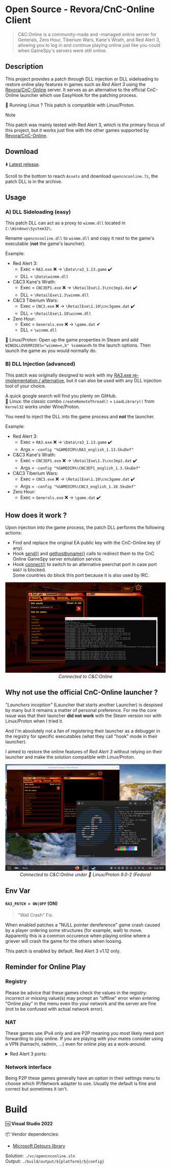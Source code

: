# Open Source - Revora/CnC-Online Client

> C&C:Online is a community-made and -managed online server for Generals, Zero Hour, Tiberium Wars, Kane's Wrath, and Red Alert 3, allowing you to log in and continue playing online just like you could when GameSpy's servers were still online.

## Description

This project provides a patch through DLL injection or DLL sideloading to restore online play features in games such as *Red Alert 3* using the [Revora/CnC-Online](https://cnc-online.net/en/) server. It serves as an alternative to the official CnC-Online launcher which use EasyHook for the patching process. 

🐧 Running Linux ? This patch is compatible with Linux/Proton.

> [!NOTE]
> This patch was mainly tested with Red Alert 3, which is the primary focus of this project, but it works just fine with the other games supported by [Revora/CnC-Online](https://cnc-online.net/en/).

## Download

⬇️ [Latest release](https://github.com/xan105/CnC-Online/releases/latest).

Scroll to the bottom to reach `Assets` and download `opencnconline.7z`, the patch DLL is in the archive.

## Usage

### A) DLL Sideloading (easy)

This patch DLL can act as a proxy to `winmm.dll` located in `C:\Windows\System32\`.

Rename `opencnconline.dll` to `winmm.dll` and copy it next to the game's executable (**not** the game's launcher).

Example:

- Red Alert 3: 
    + Exec = `RA3.exe` ❌ -> `\Data\ra3_1.13.game` ✔️
    + DLL = `\Data\winmm.dll`
- C&C3 Kane's Wrath: 
    + Exec = `CNC3EP1.exe` ❌ -> `\RetailExe\1.3\cnc3ep1.dat` ✔️
    + DLL = `\RetailExe\1.3\winmm.dll`
- C&C3 Tiberium Wars: 
    + Exec = `CNC3.exe` ❌ -> `\RetailExe\1.10\cnc3game.dat` ✔️
    + DLL = `\RetailExe\1.10\winmm.dll`    
- Zero Hour: 
    + Exec = `Generals.exe` ❌ -> `\game.dat` ✔
    + DLL = `\winmm.dll`

🐧 Linux/Proton: Open up the game properties in Steam and add `WINEDLLOVERRIDES="winmm=n,b" %command%` to the launch options. Then launch the game as you would normally do.

### B) DLL Injection (advanced)

This patch was originally designed to work with my [RA3.exe re-implementation / alternative](https://github.com/xan105/RA3-Launcher), but it can also be used with any DLL injection tool of your choice.

A quick google search will find you plenty on GitHub.<br />
🐧 Linux: the classic combo `createRemoteThread()` + `LoadLibrary()` from `Kernel32` works under Wine/Proton.

You need to inject the DLL into the game process and **not** the launcher.

Example:

- Red Alert 3: 
    + Exec = `RA3.exe` ❌ -> `\Data\ra3_1.13.game` ✔️
    + Args = `-config "%GAMEDIR%\RA3_english_1.13.SkuDef"`
- C&C3 Kane's Wrath: 
    + Exec = `CNC3EP1.exe` ❌ -> `\RetailExe\1.3\cnc3ep1.dat` ✔️
    + Args = `-config "%GAMEDIR%\CNC3EP1_english_1.3.SkuDef"`
- C&C3 Tiberium Wars: 
    + Exec = `CNC3.exe` ❌ -> `\RetailExe\1.10\cnc3game.dat` ✔️
    + Args = `-config "%GAMEDIR%\CNC3_english_1.10.SkuDef"`
- Zero Hour: 
    + Exec = `Generals.exe` ❌ -> `\game.dat` ✔️

## How does it work ?

Upon injection into the game process, the patch DLL performs the following actions:

- Find and replace the original EA public key with the CnC-Online key (if any).
- Hook [send()](https://learn.microsoft.com/en-us/windows/win32/api/winsock2/nf-winsock2-send) and [gethostbyname()](https://learn.microsoft.com/en-us/windows/win32/api/winsock2/nf-winsock2-gethostbyname) calls to redirect them to the CnC Online GameSpy server emulation service.
- Hook [connect()](https://learn.microsoft.com/en-us/windows/win32/api/winsock2/nf-winsock2-connect) to switch to an alternative peerchat port in case port `6667` is blocked.<br /> Some countries do block this port because it is also used by IRC.

<p align="center">
  <img src="https://github.com/xan105/CnC-Online/raw/main/screenshot/welcome_back_commander.png">
  <em>Connected to C&C:Online</em>
</p>

## Why not use the official CnC-Online launcher ?

_"Launchers inception"_ (Launcher that starts another Launcher) is despised by many but it remains a matter of personal preference. 
For me the core issue was that their launcher **did not work** with the Steam version nor with Linux/Proton when I tried it.

And I'm absolutely not a fan of registering their launcher as a debugger in the registry for specific executables (what they call "hook" mode in their launcher).

I aimed to restore the online features of *Red Alert 3* without relying on their launcher and make the solution compatible with Linux/Proton.

<p align="center">
  <img src="https://github.com/xan105/CnC-Online/raw/main/screenshot/linux_proton.png">
  <em>Connected to C&C:Online under 🐧 Linux/Proton 9.0-2 (Fedora)</em>
</p>

## Env Var

#### `RA3_PATCH = ON|OFF` (ON)

> "Wall Crash" Fix.

When enabled patches a "NULL pointer dereference" game crash caused by a player ordering some structures (for example, wall) to move. Apparently this is a common occurence when playing online where a griever will crash the game for the others when loosing.

This patch is enabled by default. Red Alert 3 v1.12 only.

## Reminder for Online Play

### Registry
  
  Please be advice that these games check the values in the registry: incorrect or missing value(s) may prompt an "offline" error when entering "Online play" in the menu even tho your network and the server are fine (not to be confused with actual network error).

### NAT

  These games use IPv4 only and are P2P meaning you most likely need port forwarding to play online.
  If you are playing with your mates consider using a VPN (hamachi, radmin, ...) even for online play as a work-around.
  
  <details>
  <summary>Red Alert 3 ports:</summary>

  |PORT|DESCRIPTION|
  |----|-----------|
  |TCP/3783|RA3 Voice Chat Port|
  |TCP/4321|RA3 Mangler Servers|
  |TCP/28900|RA3 Master Server List Request|
  |TCP/29900|GP Connection Manager|
  |TCP/29901|GP Search Manager|
  |TCP/16000|Backend Server|
  |UDP/6500|RA3 Query Port|
  |UDP/6515|RA3 Dplay UDP|
  |UDP/13139|RA3 Custom UDP Pings|
  |UDP/27900|RA3 Master Server UDP Heartbeat|
  |UDP/16000|Backend Server|

  </details>

### Network interface

  Being P2P these games generally have an option in their settings menu to choose which IP/Network adapter to use.
  Usually the default is fine and correct but sometimes it isn't.

Build
=====

🆚 **Visual Studio 2022**

📦 Vendor dependencies:
  - [Microsoft Detours library](https://github.com/microsoft/Detours)

Solution: `./vc/opencnconline.sln`<br />
Output: `./build/output/${platform}/${config}`
